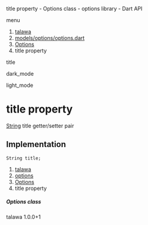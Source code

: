 




title property - Options class - options library - Dart API







menu

1. [talawa](../../index.html)
2. [models/options/options.dart](../../file-___home_harshil_Desktop_open-source_palisadoes_talawa_lib_models_options_options/)
3. [Options](../../file-___home_harshil_Desktop_open-source_palisadoes_talawa_lib_models_options_options/Options-class.html)
4. title property

title


dark\_mode

light\_mode




# title property


[String](https://api.flutter.dev/flutter/dart-core/String-class.html)
title
getter/setter pair

## Implementation

```
String title;
```

 


1. [talawa](../../index.html)
2. [options](../../file-___home_harshil_Desktop_open-source_palisadoes_talawa_lib_models_options_options/)
3. [Options](../../file-___home_harshil_Desktop_open-source_palisadoes_talawa_lib_models_options_options/Options-class.html)
4. title property

##### Options class





talawa
1.0.0+1






